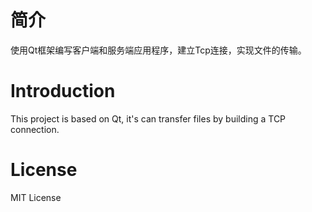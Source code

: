 # 简介
使用Qt框架编写客户端和服务端应用程序，建立Tcp连接，实现文件的传输。
# Introduction
This project is based on Qt, it's can transfer files by building a TCP connection.
# License
MIT License
